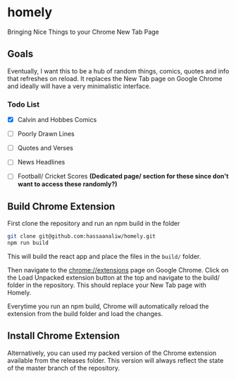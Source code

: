 # homely
Bringing Nice Things to your Chrome New Tab Page

## Goals

Eventually, I want this to be a hub of random things, comics, quotes and info that refreshes on reload. It replaces the New Tab page on Google Chrome and ideally will have a very minimalistic interface.

### Todo List

- [x] Calvin and Hobbes Comics
- [ ] Poorly Drawn Lines
- [ ] Quotes and Verses
- [ ] News Headlines 
- [ ] Football/ Cricket Scores __(Dedicated page/ section for these since don't want to access these randomly?)__


## Build Chrome Extension

First clone the repository and run an npm build in the folder

``` bash
git clone git@github.com:hassaanaliw/homely.git
npm run build
```

This will build the react app and place the files in the ``build/`` folder.

Then navigate to the [chrome://extensions](chrome://extensions) page on Google Chrome. Click on the Load Unpacked extension button at the top and navigate to the build/ folder in the repository. This should replace your New Tab page with Homely. 

Everytime you run an npm build, Chrome will automatically reload the extension from the build folder and load the changes.

## Install Chrome Extension

Alternatively, you can used my packed version of the Chrome extension available from the releases folder. This version will always reflect the state of the master branch of the repository.
